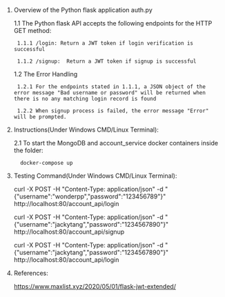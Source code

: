 1. Overview of the Python flask application auth.py

   1.1 The Python flask API accepts the following endpoints for the HTTP GET method:
     
        1.1.1 /login: Return a JWT token if login verification is successful
     
        1.1.2 /signup:  Return a JWT token if signup is successful
    
   1.2 The Error Handling 
     
        1.2.1 For the endpoints stated in 1.1.1, a JSON object of the error message "Bad username or password" will be returned when there is no any matching login record is found
     
        1.2.2 When signup process is failed, the error message "Error" will be prompted.	

2. Instructions(Under Windows CMD/Linux Terminal):

      2.1 To start the MongoDB and account_service docker containers inside the folder:
      
         docker-compose up
			
3. Testing Command(Under Windows CMD/Linux Terminal):
	
	curl -X POST -H "Content-Type: application/json" -d "{\"username\":\"wonderpp\",\"password\":\"123456789\"}" http://localhost:80/account_api/login
	
	curl -X POST -H "Content-Type: application/json" -d "{\"username\":\"jackytang\",\"password\":\"1234567890\"}"  http://localhost:80/account_api/signup 
        
	curl -X POST -H "Content-Type: application/json" -d "{\"username\":\"jackytang\",\"password\":\"1234567890\"}"  http://localhost:80/account_api/login
	  
4. References:

   https://www.maxlist.xyz/2020/05/01/flask-jwt-extended/
